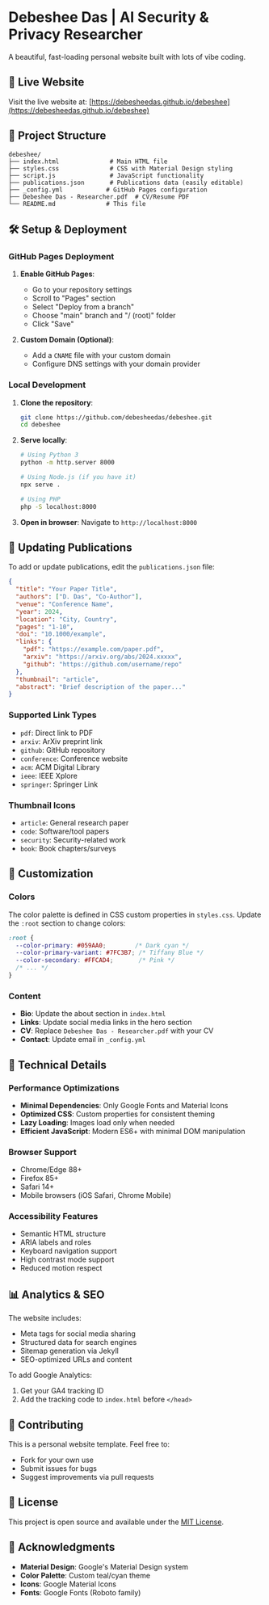 # Debeshee Das | AI Security & Privacy Researcher

A beautiful, fast-loading personal website built with lots of vibe coding.

## 🚀 Live Website

Visit the live website at: [https://debesheedas.github.io/debeshee](https://debesheedas.github.io/debeshee)

## 📁 Project Structure

```
debeshee/
├── index.html              # Main HTML file
├── styles.css              # CSS with Material Design styling
├── script.js               # JavaScript functionality
├── publications.json       # Publications data (easily editable)
├── _config.yml            # GitHub Pages configuration
├── Debeshee Das - Researcher.pdf  # CV/Resume PDF
└── README.md              # This file
```

## 🛠️ Setup & Deployment

### GitHub Pages Deployment

1. **Enable GitHub Pages**:
   - Go to your repository settings
   - Scroll to "Pages" section
   - Select "Deploy from a branch"
   - Choose "main" branch and "/ (root)" folder
   - Click "Save"

2. **Custom Domain (Optional)**:
   - Add a `CNAME` file with your custom domain
   - Configure DNS settings with your domain provider

### Local Development

1. **Clone the repository**:
   ```bash
   git clone https://github.com/debesheedas/debeshee.git
   cd debeshee
   ```

2. **Serve locally**:
   ```bash
   # Using Python 3
   python -m http.server 8000
   
   # Using Node.js (if you have it)
   npx serve .
   
   # Using PHP
   php -S localhost:8000
   ```

3. **Open in browser**: Navigate to `http://localhost:8000`

## 📝 Updating Publications

To add or update publications, edit the `publications.json` file:

```json
{
  "title": "Your Paper Title",
  "authors": ["D. Das", "Co-Author"],
  "venue": "Conference Name",
  "year": 2024,
  "location": "City, Country",
  "pages": "1-10",
  "doi": "10.1000/example",
  "links": {
    "pdf": "https://example.com/paper.pdf",
    "arxiv": "https://arxiv.org/abs/2024.xxxxx",
    "github": "https://github.com/username/repo"
  },
  "thumbnail": "article",
  "abstract": "Brief description of the paper..."
}
```

### Supported Link Types
- `pdf`: Direct link to PDF
- `arxiv`: ArXiv preprint link
- `github`: GitHub repository
- `conference`: Conference website
- `acm`: ACM Digital Library
- `ieee`: IEEE Xplore
- `springer`: Springer Link

### Thumbnail Icons
- `article`: General research paper
- `code`: Software/tool papers
- `security`: Security-related work
- `book`: Book chapters/surveys

## 🎨 Customization

### Colors
The color palette is defined in CSS custom properties in `styles.css`. Update the `:root` section to change colors:

```css
:root {
  --color-primary: #059AA0;        /* Dark cyan */
  --color-primary-variant: #7FC3B7; /* Tiffany Blue */
  --color-secondary: #FFCAD4;       /* Pink */
  /* ... */
}
```

### Content
- **Bio**: Update the about section in `index.html`
- **Links**: Update social media links in the hero section
- **CV**: Replace `Debeshee Das - Researcher.pdf` with your CV
- **Contact**: Update email in `_config.yml`

## 🔧 Technical Details

### Performance Optimizations
- **Minimal Dependencies**: Only Google Fonts and Material Icons
- **Optimized CSS**: Custom properties for consistent theming
- **Lazy Loading**: Images load only when needed
- **Efficient JavaScript**: Modern ES6+ with minimal DOM manipulation

### Browser Support
- Chrome/Edge 88+
- Firefox 85+
- Safari 14+
- Mobile browsers (iOS Safari, Chrome Mobile)

### Accessibility Features
- Semantic HTML structure
- ARIA labels and roles
- Keyboard navigation support
- High contrast mode support
- Reduced motion respect

## 📊 Analytics & SEO

The website includes:
- Meta tags for social media sharing
- Structured data for search engines
- Sitemap generation via Jekyll
- SEO-optimized URLs and content

To add Google Analytics:
1. Get your GA4 tracking ID
2. Add the tracking code to `index.html` before `</head>`

## 🤝 Contributing

This is a personal website template. Feel free to:
- Fork for your own use
- Submit issues for bugs
- Suggest improvements via pull requests

## 📄 License

This project is open source and available under the [MIT License](LICENSE).

## 🙏 Acknowledgments

- **Material Design**: Google's Material Design system
- **Color Palette**: Custom teal/cyan theme
- **Icons**: Google Material Icons
- **Fonts**: Google Fonts (Roboto family)


